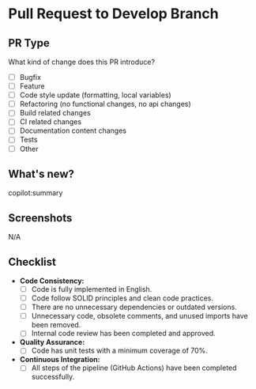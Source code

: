 # Pull Request to Develop Branch

## PR Type
What kind of change does this PR introduce?

- [ ] Bugfix
- [ ] Feature
- [ ] Code style update (formatting, local variables)
- [ ] Refactoring (no functional changes, no api changes)
- [ ] Build related changes
- [ ] CI related changes
- [ ] Documentation content changes
- [ ] Tests
- [ ] Other

## What's new?
copilot:summary

## Screenshots
N/A

## Checklist
- **Code Consistency:**
  <!-- Change the check field [x] to mark a check -->
    - [ ] Code is fully implemented in English.
    - [ ] Code follow SOLID principles and clean code practices.
    - [ ] There are no unnecessary dependencies or outdated versions.
    - [ ] Unnecessary code, obsolete comments, and unused imports have been removed.
    - [ ] Internal code review has been completed and approved.
- **Quality Assurance:**
    - [ ] Code has unit tests with a minimum coverage of 70%.
- **Continuous Integration:**
    - [ ] All steps of the pipeline (GitHub Actions) have been completed successfully.